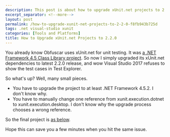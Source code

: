```yaml
---
description: This post is about how to upgrade xUnit.net projects to 2.2.0.
excerpt_separator: <!--more-->
layout: post
permalink: /how-to-upgrade-xunit-net-projects-to-2-2-0-f8fb943b725d
tags: .net visual-studio xunit
categories: [Tools and Platforms]
title: How to Upgrade xUnit.net Projects to 2.2.0
---
```

You already know Obfuscar uses xUnit.net for unit testing. It was [a .NET Framework 4.5 Class Library project](https://github.com/lextm/obfuscar/blob/2.2.2/Tests/ObfuscarTests.csproj). So now I simply upgraded its xUnit.net dependencies to latest 2.2.0 release, and wow Visual Studio 2017 refuses to show the test cases in Test Explorer.
<!--more-->

So what's up? Well, many small pieces.

* You have to upgrade the project to at least .NET Framework 4.5.2. I don't know why.
* You have to manually change one reference from xunit.execution.dotnet to xunit.execution.desktop. I don't know why the upgrade process chooses a wrong reference.

So the final project is [as below](https://github.com/lextm/obfuscar/blob/d7787fa1fe73265d3ce9400dbbe8e9148fe46924/Tests/ObfuscarTests.csproj).

Hope this can save you a few minutes when you hit the same issue.
